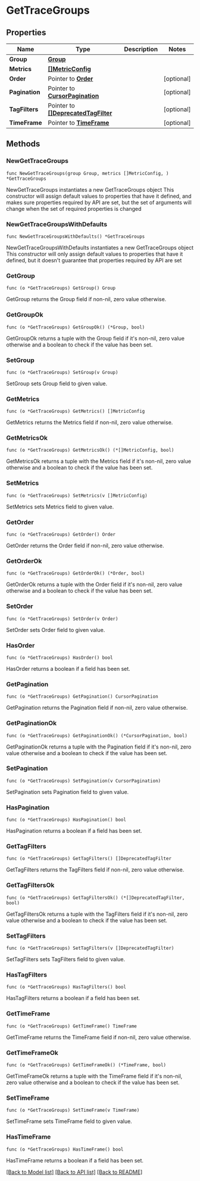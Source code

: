 # GetTraceGroups

## Properties

Name | Type | Description | Notes
------------ | ------------- | ------------- | -------------
**Group** | [**Group**](Group.md) |  | 
**Metrics** | [**[]MetricConfig**](MetricConfig.md) |  | 
**Order** | Pointer to [**Order**](Order.md) |  | [optional] 
**Pagination** | Pointer to [**CursorPagination**](CursorPagination.md) |  | [optional] 
**TagFilters** | Pointer to [**[]DeprecatedTagFilter**](DeprecatedTagFilter.md) |  | [optional] 
**TimeFrame** | Pointer to [**TimeFrame**](TimeFrame.md) |  | [optional] 

## Methods

### NewGetTraceGroups

`func NewGetTraceGroups(group Group, metrics []MetricConfig, ) *GetTraceGroups`

NewGetTraceGroups instantiates a new GetTraceGroups object
This constructor will assign default values to properties that have it defined,
and makes sure properties required by API are set, but the set of arguments
will change when the set of required properties is changed

### NewGetTraceGroupsWithDefaults

`func NewGetTraceGroupsWithDefaults() *GetTraceGroups`

NewGetTraceGroupsWithDefaults instantiates a new GetTraceGroups object
This constructor will only assign default values to properties that have it defined,
but it doesn't guarantee that properties required by API are set

### GetGroup

`func (o *GetTraceGroups) GetGroup() Group`

GetGroup returns the Group field if non-nil, zero value otherwise.

### GetGroupOk

`func (o *GetTraceGroups) GetGroupOk() (*Group, bool)`

GetGroupOk returns a tuple with the Group field if it's non-nil, zero value otherwise
and a boolean to check if the value has been set.

### SetGroup

`func (o *GetTraceGroups) SetGroup(v Group)`

SetGroup sets Group field to given value.


### GetMetrics

`func (o *GetTraceGroups) GetMetrics() []MetricConfig`

GetMetrics returns the Metrics field if non-nil, zero value otherwise.

### GetMetricsOk

`func (o *GetTraceGroups) GetMetricsOk() (*[]MetricConfig, bool)`

GetMetricsOk returns a tuple with the Metrics field if it's non-nil, zero value otherwise
and a boolean to check if the value has been set.

### SetMetrics

`func (o *GetTraceGroups) SetMetrics(v []MetricConfig)`

SetMetrics sets Metrics field to given value.


### GetOrder

`func (o *GetTraceGroups) GetOrder() Order`

GetOrder returns the Order field if non-nil, zero value otherwise.

### GetOrderOk

`func (o *GetTraceGroups) GetOrderOk() (*Order, bool)`

GetOrderOk returns a tuple with the Order field if it's non-nil, zero value otherwise
and a boolean to check if the value has been set.

### SetOrder

`func (o *GetTraceGroups) SetOrder(v Order)`

SetOrder sets Order field to given value.

### HasOrder

`func (o *GetTraceGroups) HasOrder() bool`

HasOrder returns a boolean if a field has been set.

### GetPagination

`func (o *GetTraceGroups) GetPagination() CursorPagination`

GetPagination returns the Pagination field if non-nil, zero value otherwise.

### GetPaginationOk

`func (o *GetTraceGroups) GetPaginationOk() (*CursorPagination, bool)`

GetPaginationOk returns a tuple with the Pagination field if it's non-nil, zero value otherwise
and a boolean to check if the value has been set.

### SetPagination

`func (o *GetTraceGroups) SetPagination(v CursorPagination)`

SetPagination sets Pagination field to given value.

### HasPagination

`func (o *GetTraceGroups) HasPagination() bool`

HasPagination returns a boolean if a field has been set.

### GetTagFilters

`func (o *GetTraceGroups) GetTagFilters() []DeprecatedTagFilter`

GetTagFilters returns the TagFilters field if non-nil, zero value otherwise.

### GetTagFiltersOk

`func (o *GetTraceGroups) GetTagFiltersOk() (*[]DeprecatedTagFilter, bool)`

GetTagFiltersOk returns a tuple with the TagFilters field if it's non-nil, zero value otherwise
and a boolean to check if the value has been set.

### SetTagFilters

`func (o *GetTraceGroups) SetTagFilters(v []DeprecatedTagFilter)`

SetTagFilters sets TagFilters field to given value.

### HasTagFilters

`func (o *GetTraceGroups) HasTagFilters() bool`

HasTagFilters returns a boolean if a field has been set.

### GetTimeFrame

`func (o *GetTraceGroups) GetTimeFrame() TimeFrame`

GetTimeFrame returns the TimeFrame field if non-nil, zero value otherwise.

### GetTimeFrameOk

`func (o *GetTraceGroups) GetTimeFrameOk() (*TimeFrame, bool)`

GetTimeFrameOk returns a tuple with the TimeFrame field if it's non-nil, zero value otherwise
and a boolean to check if the value has been set.

### SetTimeFrame

`func (o *GetTraceGroups) SetTimeFrame(v TimeFrame)`

SetTimeFrame sets TimeFrame field to given value.

### HasTimeFrame

`func (o *GetTraceGroups) HasTimeFrame() bool`

HasTimeFrame returns a boolean if a field has been set.


[[Back to Model list]](../README.md#documentation-for-models) [[Back to API list]](../README.md#documentation-for-api-endpoints) [[Back to README]](../README.md)


